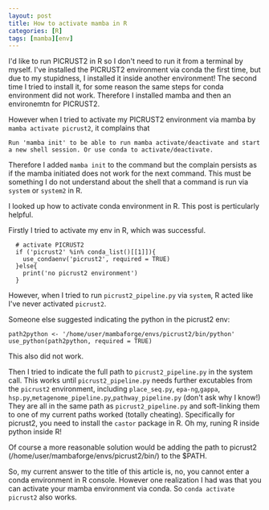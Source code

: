 ```yaml
---
layout: post
title: How to activate mamba in R
categories: [R]
tags: [mamba][env]
---
```


I'd like to run PICRUST2 in R so I don't need to run it from a terminal by myself. I've installed the PICRUST2 environment via conda the first time, but due to my stupidness, I installed it inside another environment! The second time I tried to install it, for some reason the same steps for conda environment did not work. Therefore I installed mamba and then an environemtn for PICRUST2.

However when I tried to activate my PICRUST2 environment via mamba by `mamba activate picrust2`, it complains that 

	Run 'mamba init' to be able to run mamba activate/deactivate and start a new shell session. Or use conda to activate/deactivate.
	
Therefore I added `mamba init` to the command but the complain persists as if the mamba initiated does not work for the next command. This must be something I do not understand about the shell that a command is run via `system` or `system2` in R.

I looked up how to activate conda environment in R. This post is perticularly helpful.

Firstly I tried to activate my env in R, which was successful.

	  # activate PICRUST2
	  if ('picrust2' %in% conda_list()[[1]]){
	    use_condaenv('picrust2', required = TRUE)
	  }else{
	    print('no picrust2 environment')
	  }

However, when I tried to run `picrust2_pipeline.py` via `system`, R acted like I've never activated `picrust2`. 

Someone else suggested indicating the python in the picrust2 env:

	path2python <- '/home/user/mambaforge/envs/picrust2/bin/python'
	use_python(path2python, required = TRUE)
	
This also did not work.

Then I tried to indicate the full path to `picrust2_pipeline.py` in the system call. This works until `picrust2_pipeline.py` needs further excutables from the `picrust2` environment, including `place_seq.py`, `epa-ng`,`gappa`, `hsp.py`,`metagenome_pipeline.py`,`pathway_pipeline.py` (don't ask why I know!) They are all in the same path as `picrust2_pipeline.py` and soft-linking them to one of my current paths worked (totally cheating). Specifically for picrust2, you need to install the `castor` package in R. Oh my, runing R inside python inside R!

Of course a more reasonable solution would be adding the path to picrust2 (/home/user/mambaforge/envs/picrust2/bin/) to the $PATH. 

So, my current answer to the title of this article is, no, you cannot enter a conda environment in R console. However one realization I had was that you can activate your mamba environment via conda. So `conda activate picrust2` also works.







